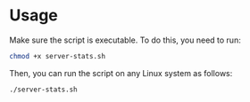 # Usage
Make sure the script is executable. To do this, you need to run:
```bash
chmod +x server-stats.sh
```

Then, you can run the script on any Linux system as follows:
```bash
./server-stats.sh
```
